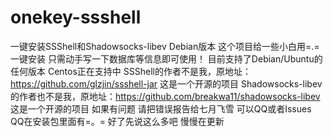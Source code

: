 # onekey-ssshell
一键安装SSShell和Shadowsocks-libev Debian版本
这个项目给一些小白用=.=一键安装 只需动手写一下数据库等信息即可使用！
目前支持了Debian/Ubuntu的任何版本
Centos正在支持中
SSShell的作者不是我，原地址：https://github.com/glzjin/ssshell-jar 这是一个开源的项目
Shadowsocks-libev 的作者也不是我，原地址：https://github.com/breakwa11/shadowsocks-libev 这是一个开源的项目
如果有问题 请把错误报告给七月飞雪 可以QQ或者Issues QQ在安装包里面有=。=
好了先说这么多吧 慢慢在更新
